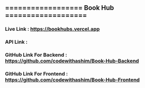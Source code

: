## ================== Book Hub ===================

### Live Link : https://bookhubs.vercel.app

### API Link :

### GitHub Link For Backend : https://github.com/codewithashim/Book-Hub-Backend

### GitHub Link For Frontend : https://github.com/codewithashim/Book-Hub-Frontend
